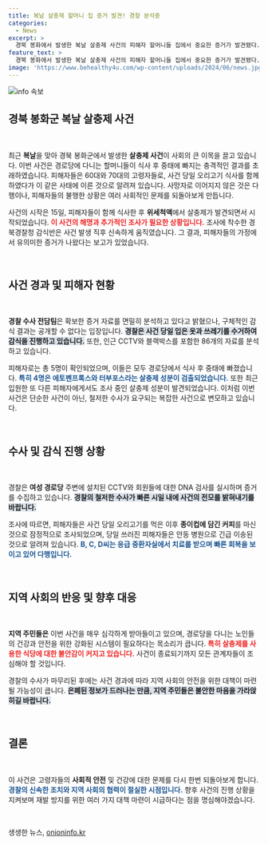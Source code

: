 ```yaml
---
title: 복날 살충제 할머니 집 증거 발견! 경찰 분석중
categories:
  - News
excerpt: >
  경북 봉화에서 발생한 복날 살충제 사건의 피해자 할머니들 집에서 중요한 증거가 발견됐다. 경찰은 감식 중이며, 피해자 5명의 위세척액에서 살충제 성분이 확인돼 충격을 주고 있다. 사건의 전말이 밝혀질까? 클릭 유도!
feature_text: >
  경북 봉화에서 발생한 복날 살충제 사건의 피해자 할머니들 집에서 중요한 증거가 발견됐다. 경찰은 감식 중이며, 피해자 5명의 위세척액에서 살충제 성분이 확인돼 충격을 주고 있다. 사건의 전말이 밝혀질까? 클릭 유도!
image: 'https://www.behealthy4u.com/wp-content/uploads/2024/06/news.jpg'
---
```


<p><img src="https://www.behealthy4u.com/wp-content/uploads/2024/06/news.jpg" alt="info 속보" /></p>

<h2 data-ke-size="size26">경북 봉화군 복날 살충제 사건</h2>

<p data-ke-size="size16">&nbsp;</p>

<p data-ke-size="size16">최근 <b>복날</b>을 맞아 경북 봉화군에서 발생한 <b>살충제 사건</b>이 사회의 큰 이목을 끌고 있습니다. 이번 사건은 경로당에 다니는 할머니들이 식사 후 중태에 빠지는 충격적인 결과를 초래하였습니다. 피해자들은 60대와 70대의 고령자들로, 사건 당일 오리고기 식사를 함께 하였다가 이 같은 사태에 이른 것으로 알려져 있습니다. 사망자로 이어지지 않은 것은 다행이나, 피해자들의 불행한 상황은 여러 사회적인 문제를 되돌아보게 만듭니다.</p>

<p data-ke-size="size16">사건의 시작은 15일, 피해자들이 함께 식사한 후 <b>위세척액</b>에서 살충제가 발견되면서 시작되었습니다. <b><span style="color: #ee2323;">이 사건의 해명과 추가적인 조사가 필요한 상황입니다.</span></b> 조사에 착수한 경북경찰청 감식반은 사건 발생 직후 신속하게 움직였습니다. 그 결과, 피해자들의 가정에서 유의미한 증거가 나왔다는 보고가 있었습니다.</p>

<p data-ke-size="size16">&nbsp;</p>

<h2 data-ke-size="size26">사건 경과 및 피해자 현황</h2>

<p data-ke-size="size16">&nbsp;</p>

<p data-ke-size="size16"><b>경찰 수사 전담팀</b>은 확보한 증거 자료를 면밀히 분석하고 있다고 밝혔으나, 구체적인 감식 결과는 공개할 수 없다는 입장입니다. <b><span style="background-color: #21538527;">경찰은 사건 당일 입은 옷과 쓰레기를 수거하여 감식을 진행하고 있습니다.</span></b> 또한, 인근 CCTV와 블랙박스를 포함한 86개의 자료를 분석하고 있습니다.</p>

<p data-ke-size="size16">피해자로는 총 5명이 확인되었으며, 이들은 모두 경로당에서 식사 후 중태에 빠졌습니다. <b><span style="color: #1a5490;">특히 4명은 에토펜프록스와 터부포스라는 살충제 성분이 검출되었습니다.</span></b> 또한 최근 입원한 또 다른 피해자에게서도 조사 중인 살충제 성분이 발견되었습니다. 이처럼 이번 사건은 단순한 사건이 아닌, 철저한 수사가 요구되는 복잡한 사건으로 변모하고 있습니다.</p>

<p data-ke-size="size16">&nbsp;</p>

<h2 data-ke-size="size26">수사 및 감식 진행 상황</h2>

<p data-ke-size="size16">&nbsp;</p>

<p data-ke-size="size16">경찰은 <b>여성 경로당</b> 주변에 설치된 CCTV와 회원들에 대한 DNA 검사를 실시하며 증거를 수집하고 있습니다. <b><span style="background-color: #21538527;">경찰의 철저한 수사가 빠른 시일 내에 사건의 전모를 밝혀내기를 바랍니다.</span></b></p>

<p data-ke-size="size16">조사에 따르면, 피해자들은 사건 당일 오리고기를 먹은 이후 <b>종이컵에 담긴 커피</b>를 마신 것으로 잠정적으로 조사되었으며, 당일 쓰러진 피해자들은 안동 병원으로 긴급 이송된 것으로 알려져 있습니다. <b><span style="color: #1a5490;">B, C, D씨는 응급 중환자실에서 치료를 받으며 빠른 회복을 보이고 있어 다행입니다.</span></b></p>

<p data-ke-size="size16">&nbsp;</p>

<h2 data-ke-size="size26">지역 사회의 반응 및 향후 대응</h2>

<p data-ke-size="size16">&nbsp;</p>

<p data-ke-size="size16"><b>지역 주민들은</b> 이번 사건을 매우 심각하게 받아들이고 있으며, 경로당을 다니는 노인들의 건강과 안전을 위한 강화된 시스템이 필요하다는 목소리가 큽니다. <b><span style="color: #ee2323;">특히 살충제를 사용한 식당에 대한 불안감이 커지고 있습니다.</span></b> 사건이 종료되기까지 모든 관계자들이 조심해야 할 것입니다.</p>

<p data-ke-size="size16">경찰의 수사가 마무리된 후에는 사건 경과에 따라 지역 사회의 안전을 위한 대책이 마련될 가능성이 큽니다. <b><span style="background-color: #21538527;">은폐된 정보가 드러나는 만큼, 지역 주민들은 불안한 마음을 가라앉히길 바랍니다.</span></b></p>

<p data-ke-size="size16">&nbsp;</p>

<h2 data-ke-size="size26">결론</h2>

<p data-ke-size="size16">&nbsp;</p>

<p data-ke-size="size16">이 사건은 고령자들의 <b>사회적 안전</b> 및 건강에 대한 문제를 다시 한번 되돌아보게 합니다. <b><span style="color: #1a5490;">경찰의 신속한 조치와 지역 사회의 협력이 절실한 시점입니다.</span></b> 향후 사건의 진행 상황을 지켜보며 재발 방지를 위한 여러 가지 대책 마련이 시급하다는 점을 명심해야겠습니다.</p>

<p data-ke-size="size16">&nbsp;</p>
생생한 뉴스, <a href="https://onioninfo.kr" rel="dofollow">onioninfo.kr</a>


